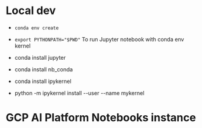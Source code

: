 # Local dev
- `conda env create`

- `export PYTHONPATH="$PWD"`
To run Jupyter notebook with conda env kernel 
- conda install jupyter
- conda install nb_conda
- conda install ipykernel
- python -m ipykernel install --user --name mykernel

# GCP AI Platform Notebooks instance

